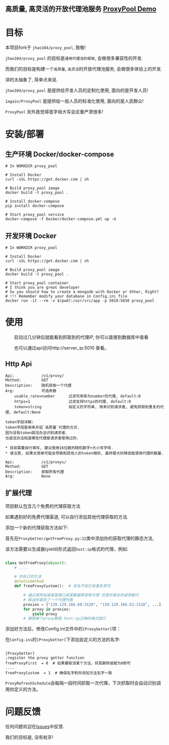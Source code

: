 
高质量, 高灵活的开放代理池服务 [ProxyPool Demo](http://proxy.1again.cc:5010/v1/proxy/)
---

# 目标

本项目fork于 `jhao104/proxy_pool`, 致敬!

`jhao104/proxy_pool` 的目标是`通用代理池的框架`, 会做很多兼容性的开发.

而我们的目标是构建一个`高质量`, `高灵活`的开放代理池服务, 会做很多体验上的开发.

讲的太抽象了, 简单点来说.

`jhao104/proxy_pool` 是提供给开发人员的定制化使用, 面向的是开发人员!

`1again/ProxyPool`  是提供给一般人员的标准化使用, 面向的是人民群众! 

`ProxyPool` 另外我觉得首字母大写会庄重严肃很多!

# 安装/部署

## 生产环境 Docker/docker-compose

```shell
# In WORKDIR proxy_pool

# Install Docker
curl -sSL https://get.docker.com | sh

# Build proxy_pool image
docker build -t proxy_pool .

# Install docker-compose
pip install docker-compose

# Start proxy_pool service
docker-compose -f Docker/docker-compose.yml up -d
```

## 开发环境 Docker

```shell
# In WORKDIR proxy_pool

# Install Docker
curl -sSL https://get.docker.com | sh

# Build proxy_pool image
docker build -t proxy_pool .

# Start proxy_pool container
# I think you are great developer
# So you should how to create a mongodb with Docker or Other, Right?
# !!! Remember modify your database in Config.ini file
docker run -it --rm -v $(pwd):/usr/src/app -p 5010:5010 proxy_pool
```

# 使用

　　启动过几分钟后就能看到抓取到的代理IP, 你可以直接到数据库中查看

　　也可以通过api访问http://server_ip:5010 查看。

## Http Api

```
Api:            /v1/proxy/
Method:         GET
Description:    随机获取一个代理
Arg:            可选参数
    usable_rate=number      过滤可用率为number的代理, default:0
    https=1                 过滤支持https的代理, default:0
    token=string            自定义的字符串, 用来识别请求者, 避免获取到重复的代理, default:None

token字段详解:
token字段是用来开启`高质量`代理的方式.
因为没有token就没办法识别请求者.
也就没办法知道哪些代理是请求者使用过的.

* 目前需要自行填写, 建议使用16位数的随机数字+大小写字母.
* 请注意, 如果太简单可能会导致和其他人的token相同, 最终极大的降低能使用代理的数量.

Api:            /v1/proxys/
Method:         GET
Description:    获取所有代理
Arg:            None
```

## 扩展代理

项目默认包含几个免费的代理获取方法

如果遇到好的免费代理渠道, 可以自行添加其他代理获取的方法.

添加一个新的代理获取方法如下:

首先在`ProxyGetter/getFreeProxy.py:32`类中添加你的获取代理的静态方法,

该方法需要以生成器(yield)形式返回`host:ip`格式的代理，例如:

```python

class GetFreeProxy(object):
    # ....

    # 你自己的方法
    @staticmethod
    def freeProxyCustom():  # 命名不和已有重复即可

        # 通过某网站或者某接口或某数据库获取代理 任意你喜欢的姿势都行
        # 假设你拿到了一个代理列表
        proxies = ["139.129.166.68:3128", "139.129.166.61:3128", ...]
        for proxy in proxies:
            yield proxy
        # 确保每个proxy都是 host:ip正确的格式就行
```

添加好方法后，修改Config.ini文件中的`[ProxyGetter]`项：

在`Config.ini`的`[ProxyGetter]`下添加自定义的方法的名字:

```shell

[ProxyGetter]
;register the proxy getter function
freeProxyFirst  = 0  # 如果要取消某个方法，将其删除或赋为0即可
....
freeProxyCustom  = 1  # 确保名字和你添加方法名字一致

```

`ProxyRefreshSchedule`会每隔一段时间抓取一次代理，下次抓取时会自动识别调用你定义的方法。

# 问题反馈

任何问题欢迎在[Issues](https://github.com/1again/ProxyPool/issues)中反馈.

我们的目标是, 没有蛀牙!